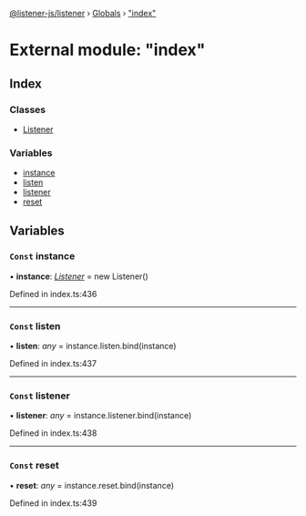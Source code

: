 [@listener-js/listener](../README.md) › [Globals](../globals.md) › ["index"](_index_.md)

# External module: "index"


## Index

### Classes

* [Listener](../classes/_index_.listener.md)

### Variables

* [instance](_index_.md#const-instance)
* [listen](_index_.md#const-listen)
* [listener](_index_.md#const-listener)
* [reset](_index_.md#const-reset)

## Variables

### `Const` instance

• **instance**: *[Listener](../classes/_index_.listener.md)* =  new Listener()

Defined in index.ts:436

___

### `Const` listen

• **listen**: *any* =  instance.listen.bind(instance)

Defined in index.ts:437

___

### `Const` listener

• **listener**: *any* =  instance.listener.bind(instance)

Defined in index.ts:438

___

### `Const` reset

• **reset**: *any* =  instance.reset.bind(instance)

Defined in index.ts:439